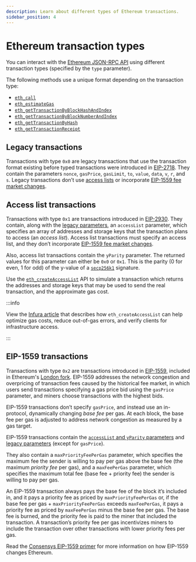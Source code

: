 ```yaml
---
description: Learn about different types of Ethereum transactions.
sidebar_position: 4
---
```


# Ethereum transaction types

You can interact with the [Ethereum JSON-RPC API](../reference/ethereum/json-rpc-methods/index.md) using different transaction types (specified by the `type` parameter).

The following methods use a unique format depending on the transaction type:

- [`eth_call`](../reference/ethereum/json-rpc-methods/eth_call.mdx)
- [`eth_estimateGas`](../reference/ethereum/json-rpc-methods/eth_estimategas.mdx)
- [`eth_getTransactionByBlockHashAndIndex` ](../reference/ethereum/json-rpc-methods/eth_gettransactionbyblockhashandindex.mdx)
- [`eth_getTransactionByBlockNumberAndIndex` ](../reference/ethereum/json-rpc-methods/eth_gettransactionbyblocknumberandindex.mdx)
- [`eth_getTransactionByHash` ](../reference/ethereum/json-rpc-methods/eth_gettransactionbyhash.mdx)
- [`eth_getTransactionReceipt` ](../reference/ethereum/json-rpc-methods/eth_gettransactionreceipt.mdx)

## Legacy transactions

Transactions with type `0x0` are legacy transactions that use the transaction format existing before typed transactions were introduced in [EIP-2718](https://eips.ethereum.org/EIPS/eip-2718). They contain the parameters `nonce`, `gasPrice`, `gasLimit`, `to`, `value`, `data`, `v`, `r`, and `s`. Legacy transactions don’t use [access lists](../reference/ethereum/json-rpc-methods/eth_createaccesslist.mdx) or incorporate [EIP-1559 fee market changes](#eip-1559-transactions).

## Access list transactions

Transactions with type `0x1` are transactions introduced in [EIP-2930](https://eips.ethereum.org/EIPS/eip-2930). They contain, along with the [legacy parameters](#legacy-transactions), an `accessList` parameter, which specifies an array of addresses and storage keys that the transaction plans to access (an _access list_). Access list transactions must specify an access list, and they don’t incorporate [EIP-1559 fee market changes](#eip-1559-transactions).

Also, access list transactions contain the `yParity` parameter. The returned values for this parameter can either be `0x0` or `0x1`. This is the parity (0 for even, 1 for odd) of the y-value of a [`secp256k1`](https://eips.ethereum.org/EIPS/eip-2098#:~:text=A%20secp256k1%20signature%20is%20made%20up%20of%203%20parameters%2C%20r%2C%20s%20and%20yParity.) signature.

Use the [`eth_createAccessList`](../reference/ethereum/json-rpc-methods/eth_createaccesslist.mdx) API to simulate a transaction which returns the addresses and storage keys that may be used to send the real transaction, and the approximate gas cost.

:::info

View the [Infura article](https://blog.infura.io/post/optimizing-ethereum-transactions-with-eth_createaccesslist) that describes how `eth_createAccessList` can help optimize gas costs, reduce out-of-gas errors, and verify clients for infrastructure access.

:::

## EIP-1559 transactions

Transactions with type `0x2` are transactions introduced in [EIP-1559](https://github.com/ethereum/EIPs/blob/master/EIPS/eip-1559.md), included in Ethereum's [London fork](https://ethereum.org/en/history/#london). EIP-1559 addresses the network congestion and overpricing of transaction fees caused by the historical fee market, in which users send transactions specifying a gas price bid using the `gasPrice` parameter, and miners choose transactions with the highest bids.

EIP-1559 transactions don’t specify `gasPrice`, and instead use an in-protocol, dynamically changing _base fee_ per gas. At each block, the base fee per gas is adjusted to address network congestion as measured by a gas target.

EIP-1559 transactions contain the [`accessList` and `yParity` parameters](transaction-types.md#access-list-transactions) and [legacy parameters](transaction-types.md#legacy-transactions) (except for `gasPrice`).

They also contain a `maxPriorityFeePerGas` parameter, which specifies the maximum fee the sender is willing to pay per gas above the base fee (the maximum _priority fee_ per gas), and a `maxFeePerGas` parameter, which specifies the maximum total fee (base fee + priority fee) the sender is willing to pay per gas.

An EIP-1559 transaction always pays the base fee of the block it’s included in, and it pays a priority fee as priced by `maxPriorityFeePerGas` or, if the base fee per gas + `maxPriorityFeePerGas` exceeds `maxFeePerGas`, it pays a priority fee as priced by `maxFeePerGas` minus the base fee per gas. The base fee is burned, and the priority fee is paid to the miner that included the transaction. A transaction’s priority fee per gas incentivizes miners to include the transaction over other transactions with lower priority fees per gas.

Read the [Consensys EIP-1559 primer](https://consensys.net/blog/quorum/what-is-eip-1559-how-will-it-change-ethereum/) for more information on how EIP-1559 changes Ethereum.
